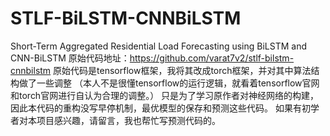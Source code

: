 # STLF-BiLSTM-CNNBiLSTM
Short-Term Aggregated Residential Load Forecasting using BiLSTM and CNN-BiLSTM
原始代码地址：https://github.com/varat7v2/stlf-bilstm-cnnbilstm
原始代码是tensorflow框架，我将其改成torch框架，并对其中算法结构做了一些调整
（本人不是很懂tensorflow的运行逻辑，就看着tensorflow官网和torch官网进行自认为合理的调整。）
只是为了学习原作者对神经网络的构建，因此本代码的重构没写早停机制，最优模型的保存和预测这些代码。
如果有初学者对本项目感兴趣，请留言，我也帮忙写预测代码的。